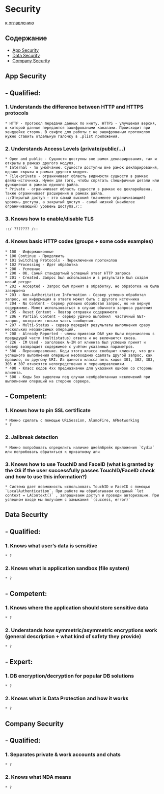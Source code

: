 # Security

[к оглавлению](./README.md)

## Содержание

- [App Security](./Security.md#app-security)
- [Data Security](./Security.md#data-security)
- [Company Security](./Security.md#company-security)


## <a id="app-security"></a> App Security

## - Qualified:
### 1. Understands the difference between HTTP and HTTPS protocols
    * HTTP - протокол передачи данных по инету. HTTPS - улучшеная версия, в которой данные передаются зашифроваными каналами. Происходит при хендшейке сторон. В свифте для работы с не зашифрованым протоколом нужно ставить отдельную галочку в .plist приложения.
### 2. Understands Access Levels (private/public/…)
    * Open and public - Сущности доступны вне рамок декларирования, так и открыты в рамках другого модуля.
    * Internal - по умолчанию. Сущности доступны вне рамок декларирования, однако скрыты в рамках другого модуля.
    * File-private - ограничивает область видимости сущности в рамках файла-источника. Нужен для того, чтобы спрятать специфичные детали или функционал в рамках единого файла.
    * Private - ограничивает область сущности в рамках ее декларейшена. Также ограничивает расширения в рамках файла.
    ::/Открытый доступ - это самый высокий (наименее ограничивающий) уровень доступа, а закрытый доступ - самый низкий (наиболее ограничивающий) уровень доступа./::
### 3. Knows how to enable/disable TLS
    ::/ ??????? /:: 
### 4. Knows basic HTTP codes (groups + some code examples)
    * 100 - Информационные
    * 100 Continue - Продолжить
    * 101 Switching Protocols - Переключение протоколов
    * 102 Processing - Идет обработка
    * 200 - Успешные
    * 200 - ОК. Самый стандартный успешный ответ HTTP запроса
    * 201 - Created. Запрос был использован и в результате был создан новый ресурс
    * 202 - Accepted - Запрос был принят в обработку, но обработка не была завершена
    * 203 - Non-Authoritative Information - Сервер успешно обработал запрос, но информация в ответе может быть с другого источника
    * 204 - No Content - Сервер успешно обработал запрос, но не вернул содержимое. Может использоваться в случае обычного запроса удаления
    * 205 - Reset Content - Повтор отправки содержимого
    * 206 - Partial Content - сервер удачно выполнил  частичный GET-запрос, возвратив только часть сообщения.
    * 207 - Multi-Status - сервер передаёт результаты выполнения сразу нескольких независимых операций.
    * 208 - Already Reported - члены привязки DAV уже были перечислены в предыдущей части (multistatus) ответа и не включаются снова.
    * 226 - IM Used - заголовок A-IM от клиента был успешно принят и сервер возвращает содержимое с учётом указанных параметров.
    * 300 - Перенаправление. Коды этого класса сообщают клиенту, что для успешного выполнения операции необходимо сделать другой запрос, как правило, по другому URI. Из данного класса пять кодов 301, 302, 303, 305 и 307 относятся непосредственно к перенаправлениям.
    * 400 - Класс кодов 4xx предназначен для указания ошибок со стороны клиента.
    * 500 - Коды 5xx выделены под случаи необработанных исключений при выполнении операций на стороне сервера.

## - Competent:
### 1. Knows how to pin SSL certificate
    * Можно сделать с помощью URLSession, AlamoFire, AFNetworking
    * ?
### 2. Jailbreak detection
    * Можно попробовать определить наличие джейлбрейк приложения `Cydia` или попробовать обратиться к приватному апи
### 3. Knows how to use TouchID and FaceID (what is granted by the OS if the user successfully passes TouchID/FaceID check and how to use this information?)
    * Система дает возможность использовать TouchID и FaceID с помощью `LocalAuthentication`. При работе мы обрабатываем созданый `let context = LAContext()` , запрашиваем доступ и проводи авторизацию. При успешном входе мы получаем с замыкания `(success, error)`

## <a id="data-security"></a> Data Security

## - Qualified:
### 1. Knows what user’s data is sensitive
    * ?
### 2. Knows what is application sandbox (file system)
    * ?

## - Competent:
### 1. Knows where the application should store sensitive data
    * ?
### 2. Understands how symmetric/asymmetric encryptions work (general description + what kind of safety they provide)
    * ?

## - Expert:
### 1. DB encryption/decryption for popular DB solutions
    * ?
### 2. Knows what is Data Protection and how it works
    * ?

## <a id="company-security"></a> Company Security

## - Qualified:
### 1. Separates private & work accounts and chats
    * ?
### 2. Knows what NDA means
    * ?
